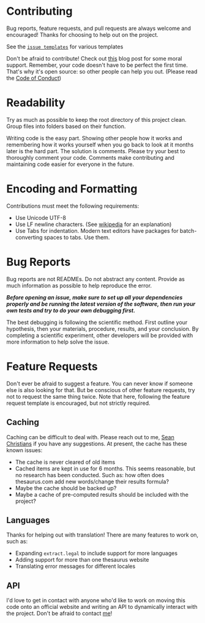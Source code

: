 # Contributing

Bug reports, feature requests, and pull requests are always welcome and encouraged! Thanks for choosing to help out on the project.

See the [`issue templates`](./github/ISSUE_TEMPLATE/) for various templates

Don't be afraid to contribute! Check out [this](https://www.drmaciver.com/2015/04/its-ok-for-your-open-source-library-to-be-a-bit-shitty/) blog post for some moral support. Remember, your code doesn't have to be perfect the first time. That's why it's open source: so other people can help you out. (Please read the [Code of Conduct](./CODE_OF_CONDUCT.md))

# Readability

Try as much as possible to keep the root directory of this project clean. Group files into folders based on their function.

Writing code is the easy part. Showing other people how it works and remembering how it works yourself when you go back to look at it months later is the hard part. The solution is comments. Please try your best to thoroughly comment your code. Comments make contributing and maintaining code easier for everyone in the future.

# Encoding and Formatting

Contributions must meet the following requirements:

- Use Unicode UTF-8
- Use LF newline characters. (See [wikipedia](https://en.wikipedia.org/wiki/Newline) for an explanation)
- Use Tabs for indentation. Modern text editors have packages for batch-converting spaces to tabs. Use them.

# Bug Reports

Bug reports are not READMEs. Do not abstract any content. Provide as much information as possible to help reproduce the error.

_**Before opening an issue, make sure to set up all your dependencies properly and be running the latest version of the software, then run your own tests and try to do your own debugging first.**_

The best debugging is following the scientific method. First outline your hypothesis, then your materials, procedure, results, and your conclusion. By completing a scientific experiment, other developers will be provided with more information to help solve the issue.

# Feature Requests

Don't ever be afraid to suggest a feature. You can never know if someone else is also looking for that. But be conscious of other feature requests, try not to request the same thing twice. Note that here, following the feature request template is encouraged, but not strictly required.

## Caching

Caching can be difficult to deal with. Please reach out to me, [Sean Christians](https://github.com/seanchristians) if you have any suggestions. At present, the cache has these known issues:

- The cache is never cleared of old items
- Cached items are kept in use for 6 months. This seems reasonable, but no research has been conducted. Such as: how often does thesaurus.com add new words/change their results formula?
- Maybe the cache should be backed up?
- Maybe a cache of pre-computed results should be included with the project?

## Languages

Thanks for helping out with translation! There are many features to work on, such as:

- Expanding `extract.legal` to include support for more languages
- Adding support for more than one thesaurus website
- Translating error messages for different locales

## API

I'd love to get in contact with anyone who'd like to work on moving this code onto an official website and writing an API to dynamically interact with the project. Don't be afraid to contact [me](https://github.com/seanchristians)!